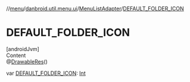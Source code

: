 //[menu](../../../index.md)/[danbroid.util.menu.ui](../index.md)/[MenuListAdapter](index.md)/[DEFAULT_FOLDER_ICON](-d-e-f-a-u-l-t_-f-o-l-d-e-r_-i-c-o-n.md)



# DEFAULT_FOLDER_ICON  
[androidJvm]  
Content  
@[DrawableRes](https://developer.android.com/reference/kotlin/androidx/annotation/DrawableRes.html)()  
  
var [DEFAULT_FOLDER_ICON](-d-e-f-a-u-l-t_-f-o-l-d-e-r_-i-c-o-n.md): [Int](https://kotlinlang.org/api/latest/jvm/stdlib/kotlin/-int/index.html)  



